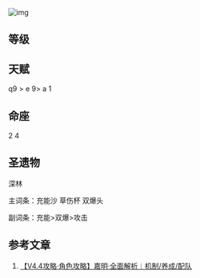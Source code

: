 ![img](https://chunhui-a.oss-cn-nanjing.aliyuncs.com/typora/img/1156f15f1c0b2a9433cc04bcd9df094b_480728749708930590.png)

## 等级

## 天赋

q9 > e 9> a 1

## 命座

2 4

## 圣遗物

深林

主词条：充能沙 草伤杯 双爆头

副词条：充能>双爆>攻击

## 参考文章

1. [【V4.4攻略·角色攻略】嘉明·全面解析︱机制/养成/配队](https://www.miyoushe.com/ys/article/48532329)
